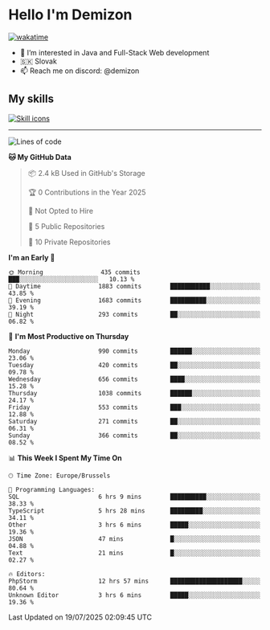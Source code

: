 # Hello I'm Demizon
[![wakatime](https://wakatime.com/badge/user/6ad1949f-d6d7-44f9-9eee-c35e54cc499b.svg)](https://wakatime.com/@6ad1949f-d6d7-44f9-9eee-c35e54cc499b)
- 👀 I’m interested in Java and Full-Stack Web development
- 🇸🇰 Slovak
- 📫 Reach me on discord: @demizon

## My skills
[![Skill icons](https://skillicons.dev/icons?i=java,js,ts,html,css,react,nextjs,tailwind,supabase,py,git,docker,linux,mysql,postgres,mongo&theme=dark)](https://github.com/Demizon3433)

---

<!--START_SECTION:waka-->
![Lines of code](https://img.shields.io/badge/From%20Hello%20World%20I%27ve%20Written-1.3%20million%20lines%20of%20code-blue)

**🐱 My GitHub Data** 

> 📦 2.4 kB Used in GitHub's Storage 
 > 
> 🏆 0 Contributions in the Year 2025
 > 
> 🚫 Not Opted to Hire
 > 
> 📜 5 Public Repositories 
 > 
> 🔑 10 Private Repositories 
 > 
**I'm an Early 🐤** 

```text
🌞 Morning                435 commits         ███░░░░░░░░░░░░░░░░░░░░░░   10.13 % 
🌆 Daytime                1883 commits        ███████████░░░░░░░░░░░░░░   43.85 % 
🌃 Evening                1683 commits        ██████████░░░░░░░░░░░░░░░   39.19 % 
🌙 Night                  293 commits         ██░░░░░░░░░░░░░░░░░░░░░░░   06.82 % 
```
📅 **I'm Most Productive on Thursday** 

```text
Monday                   990 commits         ██████░░░░░░░░░░░░░░░░░░░   23.06 % 
Tuesday                  420 commits         ██░░░░░░░░░░░░░░░░░░░░░░░   09.78 % 
Wednesday                656 commits         ████░░░░░░░░░░░░░░░░░░░░░   15.28 % 
Thursday                 1038 commits        ██████░░░░░░░░░░░░░░░░░░░   24.17 % 
Friday                   553 commits         ███░░░░░░░░░░░░░░░░░░░░░░   12.88 % 
Saturday                 271 commits         ██░░░░░░░░░░░░░░░░░░░░░░░   06.31 % 
Sunday                   366 commits         ██░░░░░░░░░░░░░░░░░░░░░░░   08.52 % 
```


📊 **This Week I Spent My Time On** 

```text
🕑︎ Time Zone: Europe/Brussels

💬 Programming Languages: 
SQL                      6 hrs 9 mins        ██████████░░░░░░░░░░░░░░░   38.33 % 
TypeScript               5 hrs 28 mins       █████████░░░░░░░░░░░░░░░░   34.11 % 
Other                    3 hrs 6 mins        █████░░░░░░░░░░░░░░░░░░░░   19.36 % 
JSON                     47 mins             █░░░░░░░░░░░░░░░░░░░░░░░░   04.88 % 
Text                     21 mins             █░░░░░░░░░░░░░░░░░░░░░░░░   02.27 % 

🔥 Editors: 
PhpStorm                 12 hrs 57 mins      ████████████████████░░░░░   80.64 % 
Unknown Editor           3 hrs 6 mins        █████░░░░░░░░░░░░░░░░░░░░   19.36 % 
```


 Last Updated on 19/07/2025 02:09:45 UTC
<!--END_SECTION:waka-->
